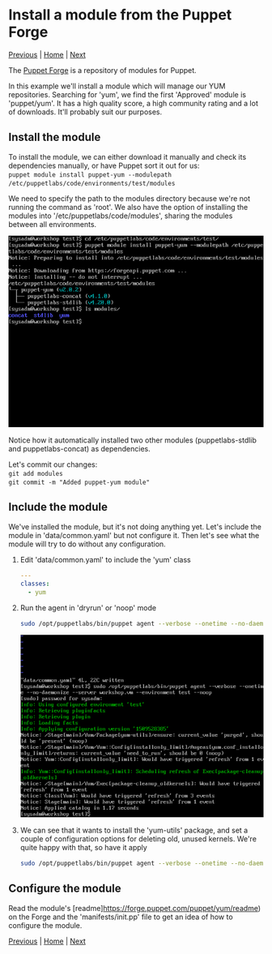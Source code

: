 # Install a module from the Puppet Forge

[Previous](create-hierarchy.md) \| [Home](index.md) \| [Next](override.md)

The [Puppet Forge](https://forge.puppet.com) is a repository of modules for Puppet.

In this example we'll install a module which will manage our YUM repositories. Searching for 'yum', we find the first 'Approved' module is 'puppet/yum'. It has a high quality score, a high community rating and a lot of downloads. It'll probably suit our purposes.

## Install the module

To install the module, we can either download it manually and check its dependencies manually, or have Puppet sort it out for us:  
`puppet module install puppet-yum --modulepath /etc/puppetlabs/code/environments/test/modules`

We need to specify the path to the modules directory because we're not running the command as 'root'. We also have the option of installing the modules into '/etc/puppetlabs/code/modules', sharing the modules between all environments.

![](images/forge-1.png)

Notice how it automatically installed two other modules (puppetlabs-stdlib and puppetlabs-concat) as dependencies.

Let's commit our changes:  
   `git add modules`  
   `git commit -m "Added puppet-yum module"`

## Include the module

We've installed the module, but it's not doing anything yet. Let's include the module in 'data/common.yaml' but not configure it. Then let's see what the module will try to do without any configuration.

1. Edit 'data/common.yaml' to include the 'yum' class  

   ```yaml
   ---
   classes:
     - yum
   ```

1. Run the agent in 'dryrun' or 'noop' mode  
   ```bash
   sudo /opt/puppetlabs/bin/puppet agent --verbose --onetime --no-daemonize --server workshop.vm --environment test --noop
   ```

   ![](images/forge-2.png)

1. We can see that it wants to install the 'yum-utils' package, and set a couple of configuration options for deleting old, unused kernels. We're quite happy with that, so have it apply  
   ```bash
   sudo /opt/puppetlabs/bin/puppet agent --verbose --onetime --no-daemonize --server workshop.vm --environment test
   ```

## Configure the module

Read the module's [readme]https://forge.puppet.com/puppet/yum/readme) on the Forge and the 'manifests/init.pp' file to get an idea of how to configure the module.




[Previous](create-hierarchy.md) \| [Home](index.md) \| [Next](override.md)
